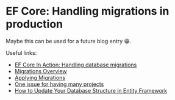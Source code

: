 # EF Core: Handling migrations in production

Maybe this can be used for a future blog entry 😁.

Useful links:

- [EF Core In Action: Handling database migrations](https://livebook.manning.com/book/entity-framework-core-in-action/chapter-11/)
- [Migrations Overview](https://docs.microsoft.com/en-us/ef/core/managing-schemas/migrations/?tabs=dotnet-core-cli)
- [Applying Migrations](https://docs.microsoft.com/en-us/ef/core/managing-schemas/migrations/applying?tabs=dotnet-core-cli)
- [One issue for having many projects](https://stackoverflow.com/a/58673473/3899136)
- [How to Update Your Database Structure in Entity Framework](https://www.pauric.blog/Database-Updates-and-Migrations-with-Entity-Framework/)
